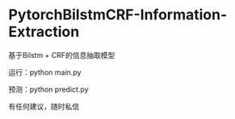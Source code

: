 # PytorchBilstmCRF-Information-Extraction
基于Bilstm + CRF的信息抽取模型



运行：python main.py

预测：python predict.py


有任何建议，随时私信

